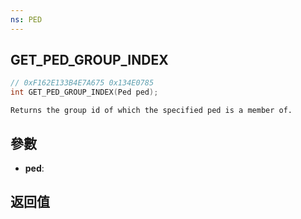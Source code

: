 ```yaml
---
ns: PED
---
```

## GET_PED_GROUP_INDEX

```c
// 0xF162E133B4E7A675 0x134E0785
int GET_PED_GROUP_INDEX(Ped ped);
```

```
Returns the group id of which the specified ped is a member of.  
```

## 參數
* **ped**: 

## 返回值
